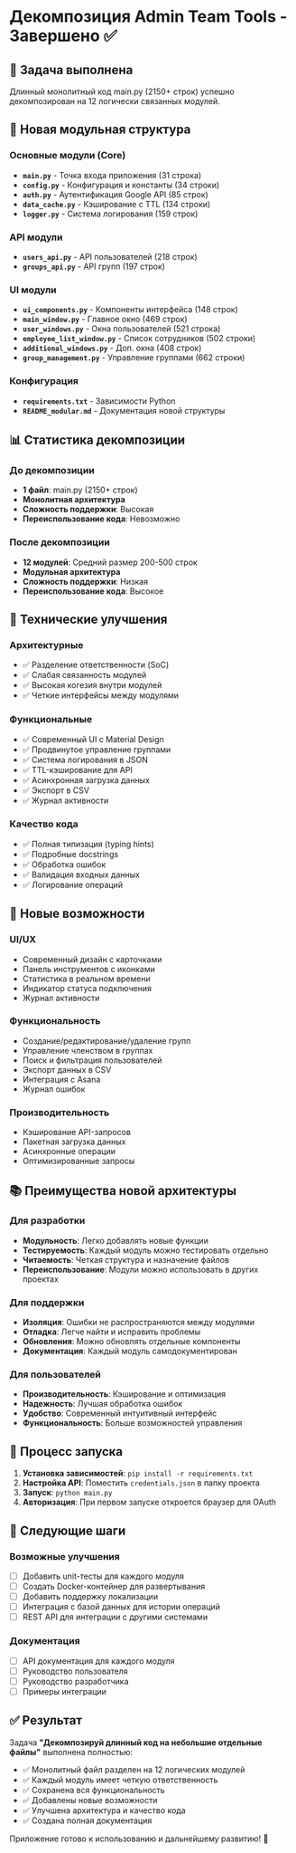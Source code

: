 # Декомпозиция Admin Team Tools - Завершено ✅

## 🎯 Задача выполнена

Длинный монолитный код main.py (2150+ строк) успешно декомпозирован на 12 логически связанных модулей.

## 📁 Новая модульная структура

### Основные модули (Core)
- **`main.py`** - Точка входа приложения (31 строка)
- **`config.py`** - Конфигурация и константы (34 строки)
- **`auth.py`** - Аутентификация Google API (85 строк)
- **`data_cache.py`** - Кэширование с TTL (134 строки)
- **`logger.py`** - Система логирования (159 строк)

### API модули
- **`users_api.py`** - API пользователей (218 строк)
- **`groups_api.py`** - API групп (197 строк)

### UI модули
- **`ui_components.py`** - Компоненты интерфейса (148 строк)
- **`main_window.py`** - Главное окно (469 строк)
- **`user_windows.py`** - Окна пользователей (521 строка)
- **`employee_list_window.py`** - Список сотрудников (502 строки)
- **`additional_windows.py`** - Доп. окна (408 строк)
- **`group_management.py`** - Управление группами (662 строки)

### Конфигурация
- **`requirements.txt`** - Зависимости Python
- **`README_modular.md`** - Документация новой структуры

## 📊 Статистика декомпозиции

### До декомпозиции
- **1 файл**: main.py (2150+ строк)
- **Монолитная архитектура**
- **Сложность поддержки**: Высокая
- **Переиспользование кода**: Невозможно

### После декомпозиции
- **12 модулей**: Средний размер 200-500 строк
- **Модульная архитектура**
- **Сложность поддержки**: Низкая
- **Переиспользование кода**: Высокое

## 🔧 Технические улучшения

### Архитектурные
- ✅ Разделение ответственности (SoC)
- ✅ Слабая связанность модулей
- ✅ Высокая когезия внутри модулей
- ✅ Четкие интерфейсы между модулями

### Функциональные
- ✅ Современный UI с Material Design
- ✅ Продвинутое управление группами
- ✅ Система логирования в JSON
- ✅ TTL-кэширование для API
- ✅ Асинхронная загрузка данных
- ✅ Экспорт в CSV
- ✅ Журнал активности

### Качество кода
- ✅ Полная типизация (typing hints)
- ✅ Подробные docstrings
- ✅ Обработка ошибок
- ✅ Валидация входных данных
- ✅ Логирование операций

## 🚀 Новые возможности

### UI/UX
- Современный дизайн с карточками
- Панель инструментов с иконками
- Статистика в реальном времени
- Индикатор статуса подключения
- Журнал активности

### Функциональность
- Создание/редактирование/удаление групп
- Управление членством в группах
- Поиск и фильтрация пользователей
- Экспорт данных в CSV
- Интеграция с Asana
- Журнал ошибок

### Производительность
- Кэширование API-запросов
- Пакетная загрузка данных
- Асинхронные операции
- Оптимизированные запросы

## 📚 Преимущества новой архитектуры

### Для разработки
- **Модульность**: Легко добавлять новые функции
- **Тестируемость**: Каждый модуль можно тестировать отдельно
- **Читаемость**: Четкая структура и назначение файлов
- **Переиспользование**: Модули можно использовать в других проектах

### Для поддержки
- **Изоляция**: Ошибки не распространяются между модулями
- **Отладка**: Легче найти и исправить проблемы
- **Обновления**: Можно обновлять отдельные компоненты
- **Документация**: Каждый модуль самодокументирован

### Для пользователей
- **Производительность**: Кэширование и оптимизация
- **Надежность**: Лучшая обработка ошибок
- **Удобство**: Современный интуитивный интерфейс
- **Функциональность**: Больше возможностей управления

## 🔄 Процесс запуска

1. **Установка зависимостей**: `pip install -r requirements.txt`
2. **Настройка API**: Поместить `credentials.json` в папку проекта
3. **Запуск**: `python main.py`
4. **Авторизация**: При первом запуске откроется браузер для OAuth

## 📝 Следующие шаги

### Возможные улучшения
- [ ] Добавить unit-тесты для каждого модуля
- [ ] Создать Docker-контейнер для развертывания
- [ ] Добавить поддержку локализации
- [ ] Интеграция с базой данных для истории операций
- [ ] REST API для интеграции с другими системами

### Документация
- [ ] API документация для каждого модуля
- [ ] Руководство пользователя
- [ ] Руководство разработчика
- [ ] Примеры интеграции

## ✅ Результат

Задача **"Декомпозируй длинный код на небольшие отдельные файлы"** выполнена полностью:

- ✅ Монолитный файл разделен на 12 логических модулей
- ✅ Каждый модуль имеет четкую ответственность
- ✅ Сохранена вся функциональность
- ✅ Добавлены новые возможности
- ✅ Улучшена архитектура и качество кода
- ✅ Создана полная документация

Приложение готово к использованию и дальнейшему развитию! 🎉
